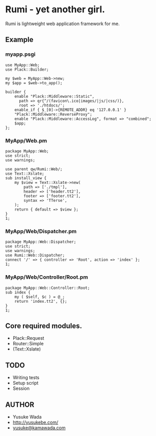 # Rumi - yet another girl.

Rumi is lightweight web application framework for me.

## Example

### myapp.psgi

    use MyApp::Web;
    use Plack::Builder;

    my $web = MyApp::Web->new;
    my $app = $web->to_app();

    builder {
        enable "Plack::Middleware::Static",
          path => qr{^/(favicon\.ico|images/|js/|css/)},
          root => './htdocs/';
        enable_if { $_[0]->{REMOTE_ADDR} eq '127.0.0.1' }
        "Plack::Middleware::ReverseProxy";
        enable "Plack::Middleware::AccessLog", format => "combined";
        $app;
    };

### MyApp/Web.pm

    package MyApp::Web;
    use strict;
    use warnings;

    use parent qw/Rumi::Web/;
    use Text::Xslate;
    sub install_view {
        my $view = Text::Xslate->new(
            path => ['./tmpl'],
            header => ['header.tt2'],
            footer => ['footer.tt2'],
            syntax => 'TTerse',
        );
        return { default => $view };
    }
    1;

### MyApp/Web/Dispatcher.pm

    package MyApp::Web::Dispatcher;
    use strict;
    use warnings;
    use Rumi::Web::Dispatcher;
    connect '/' => { controller => 'Root', action => 'index' };
    1;

### MyApp/Web/Controller/Root.pm

    package MyApp::Web::Controller::Root;
    sub index {
        my ( $self, $c ) = @_;
        return 'index.tt2', {};
    }
    1;

## Core required modules.

- Plack::Request
- Router::Simple
- (Text::Xslate)

## TODO

- Writing tests
- Setup script
- Session

## AUTHOR 

- Yusuke Wada
- http://yusukebe.com/
- yusuke@kamawada.com

